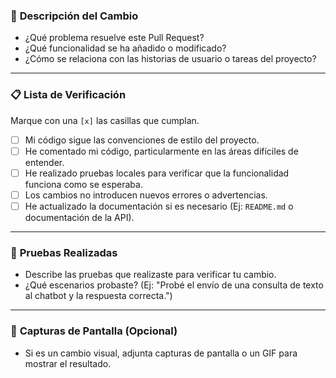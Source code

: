 ### 🚀 **Descripción del Cambio**

- ¿Qué problema resuelve este Pull Request?
- ¿Qué funcionalidad se ha añadido o modificado?
- ¿Cómo se relaciona con las historias de usuario o tareas del proyecto?

---

### 📋 **Lista de Verificación**

Marque con una `[x]` las casillas que cumplan.

- [ ] Mi código sigue las convenciones de estilo del proyecto.
- [ ] He comentado mi código, particularmente en las áreas difíciles de entender.
- [ ] He realizado pruebas locales para verificar que la funcionalidad funciona como se esperaba.
- [ ] Los cambios no introducen nuevos errores o advertencias.
- [ ] He actualizado la documentación si es necesario (Ej: `README.md` o documentación de la API).

---

### 🧪 **Pruebas Realizadas**

- Describe las pruebas que realizaste para verificar tu cambio.
- ¿Qué escenarios probaste? (Ej: "Probé el envío de una consulta de texto al chatbot y la respuesta correcta.")

---

### 📸 **Capturas de Pantalla (Opcional)**

- Si es un cambio visual, adjunta capturas de pantalla o un GIF para mostrar el resultado.
